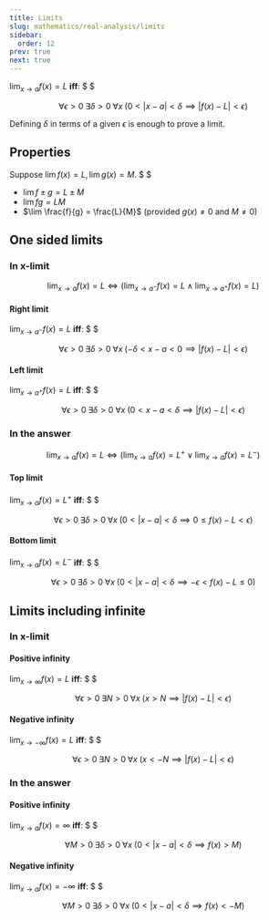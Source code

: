 ```yaml
---
title: Limits
slug: mathematics/real-analysis/limits
sidebar:
  order: 12
prev: true
next: true
---
```


$\lim_{x\to{a}}{f(x)}=L$ **iff**: $ $

```math
\forall{\epsilon>0}\;
\exists{\delta>0}\;
\forall{x}\;
(0<|x-a|<\delta\implies{|f(x)-L|<\epsilon})
```

Defining $\delta$ in terms of a given $\epsilon$ is enough to prove a limit.

## Properties

Suppose $\lim f(x) = L, \lim g(x) =M$. $ $

- $\lim {f \pm g} = L \pm M$
- $\lim {fg} = LM$
- $\lim \frac{f}{g} = \frac{L}{M}$ (provided $g(x)\neq 0$ and $M\neq 0$)

## One sided limits

### In x-limit

```math
\lim_{x\to{a}}{f(x)}=L
\iff
\Big(
\lim_{x\to{a^-}}{f(x)}=L
\land
\lim_{x\to{a^+}}{f(x)}=L
\Big)
```

#### Right limit

$\lim_{x\to{a^{-}}}{f(x)}=L$ **iff**: $ $

```math
\forall{\epsilon>0}\;
\exists{\delta>0}\;
\forall{x}\;
(-\delta<x-a<0\implies{|f(x)-L|<\epsilon})
```

#### Left limit

$\lim_{x\to{a^{+}}}{f(x)}=L$ **iff**: $ $

```math
\forall{\epsilon>0}\;
\exists{\delta>0}\;
\forall{x}\;
(0<x-a<\delta\implies{|f(x)-L|<\epsilon})
```

### In the answer

```math
\lim_{x\to{a}}{f(x)}=L
\iff
\Big(
\lim_{x\to{a}}{f(x)}=L^{+}
\lor
\lim_{x\to{a}}{f(x)}=L^{-}
\Big)
```

#### Top limit

$\lim_{x\to{a}}{f(x)}=L^{+}$ **iff**: $ $

```math
\forall{\epsilon>0}\;
\exists{\delta>0}\;
\forall{x}\;
(0<\lvert{x-a}\rvert<\delta\implies{0\le f(x)-L<\epsilon})
```

#### Bottom limit

$\lim_{x\to{a}}{f(x)}=L^{-}$ **iff**: $ $

```math
\forall{\epsilon>0}\;
\exists{\delta>0}\;
\forall{x}\;
(0<\lvert{x-a}\rvert<\delta\implies{-\epsilon\lt f(x)-L\le 0})
```

## Limits including infinite

### In x-limit

#### Positive infinity

$\lim_{x\to{\infty}}{f(x)}=L$ **iff**: $ $

```math
\forall{\epsilon\gt 0}\;
\exists{N>0}\;
\forall{x}\;
(x\gt N\implies{|f(x)-L|<\epsilon})
```

#### Negative infinity

$\lim_{x\to{-\infty}}{f(x)}=L$ **iff**: $ $

```math
\forall{\epsilon\gt 0}\;
\exists{N>0}\;
\forall{x}\;
(x\lt-N\implies{|f(x)-L|<\epsilon})
```

### In the answer

#### Positive infinity

$\lim_{x\to a}{f(x)}=\infty$ **iff**: $ $

```math
\forall{M\gt 0}\;
\exists{\delta>0}\;
\forall{x}\;
(0<\lvert{x-a}\rvert<\delta\implies{f(x)\gt M})
```

#### Negative infinity

$\lim_{x\to a}{f(x)}=-\infty$ **iff**: $ $

```math
\forall{M\gt 0}\;
\exists{\delta>0}\;
\forall{x}\;
(0<\lvert{x-a}\rvert<\delta\implies{f(x)\lt-M})
```
